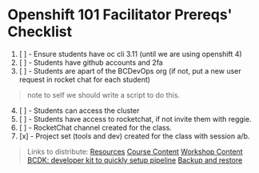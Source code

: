 # Openshift 101 Facilitator Prereqs' Checklist

1. [ ] - Ensure students have oc cli 3.11 (until we are using openshift 4)
2. [ ] - Students have github accounts and 2fa
3. [ ] - Students are apart of the BCDevOps org (if not, put a new user request in rocket chat for each student)
> note to self we should write a script to do this. 
4. [ ] - Students can access the cluster
5. [ ] - Students have access to rocketchat, if not invite them with reggie.
6. [ ] - RocketChat channel created for the class.
7. [x] - Project set (tools and dev) created for the class with session a/b.

> Links to distribute:
[Resources](https://developer.gov.bc.ca)
[Course Content](https://ocp101-content.pathfinder.gov.bc.ca/)
[Workshop Content](https://ocp101-labs.pathfinder.gov.bc.ca/)
[BCDK: developer kit to quickly setup pipeline](https://github.com/BCDevOps/bcdk)
[Backup and restore](https://github.com/BCDevOps/backup-container)
